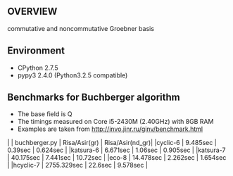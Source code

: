 OVERVIEW
--------
commutative and noncommutative Groebner basis


Environment
-----------

- CPython 2.7.5
- pypy3  2.4.0 (Python3.2.5 compatible)


Benchmarks for Buchberger algorithm
-----------------------------------
- The base field is Q
- The timings measured on Core i5-2430M (2.40GHz) with 8GB RAM
- Examples are taken from http://invo.jinr.ru/ginv/benchmark.html


|               | buchberger.py  | Risa/Asir(gr) | Risa/Asir(nd_gr)|
|cyclic-6       | 9.485sec       | 0.39sec       |  0.624sec       |
|katsura-6      | 6.671sec       | 1.06sec       |  0.905sec       |
|katsura-7      | 40.175sec      | 7.441sec      |  10.72sec       |
|eco-8          | 14.478sec      | 2.262sec      |  1.654sec       |
|hcyclic-7      | 2755.329sec    | 22.6sec       |  9.578sec       |

